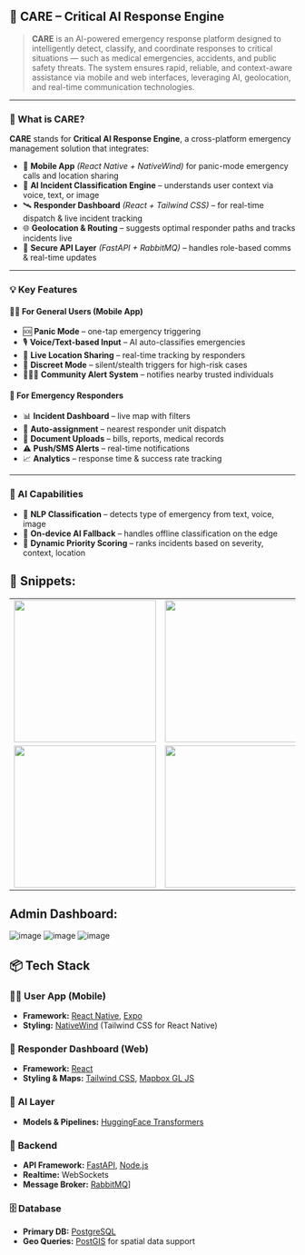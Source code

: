 ## 🚨 **CARE – Critical AI Response Engine**

> **CARE** is an AI-powered emergency response platform designed to intelligently detect, classify, and coordinate responses to critical situations — such as medical emergencies, accidents, and public safety threats. The system ensures rapid, reliable, and context-aware assistance via mobile and web interfaces, leveraging AI, geolocation, and real-time communication technologies.

---

### 🧠 What is CARE?

**CARE** stands for **Critical AI Response Engine**, a cross-platform emergency management solution that integrates:

- 📱 **Mobile App** *(React Native + NativeWind)* for panic-mode emergency calls and location sharing  
- 🧭 **AI Incident Classification Engine** – understands user context via voice, text, or image  
- 🛰 **Responder Dashboard** *(React + Tailwind CSS)* – for real-time dispatch & live incident tracking  
- 🌐 **Geolocation & Routing** – suggests optimal responder paths and tracks incidents live  
- 🔗 **Secure API Layer** *(FastAPI + RabbitMQ)* – handles role-based comms & real-time updates  

---

### 💡 Key Features

#### 🧍‍♀️ For General Users (Mobile App)
- 🆘 **Panic Mode** – one-tap emergency triggering  
- 🎙️ **Voice/Text-based Input** – AI auto-classifies emergencies  
- 📍 **Live Location Sharing** – real-time tracking by responders  
- 🔕 **Discreet Mode** – silent/stealth triggers for high-risk cases  
- 🧑‍🤝‍🧑 **Community Alert System** – notifies nearby trusted individuals  

#### 🚓 For Emergency Responders
- 📊 **Incident Dashboard** – live map with filters  
- 📡 **Auto-assignment** – nearest responder unit dispatch  
- 📂 **Document Uploads** – bills, reports, medical records  
- ⚠️ **Push/SMS Alerts** – real-time notifications  
- 📈 **Analytics** – response time & success rate tracking  

---

### 🔧 AI Capabilities
- 🤖 **NLP Classification** – detects type of emergency from text, voice, image  
- 🧠 **On-device AI Fallback** – handles offline classification on the edge  
- 🎯 **Dynamic Priority Scoring** – ranks incidents based on severity, context, location  


## 📸 **Snippets:**

<table>
  <tr>
    <td><img src="https://github.com/user-attachments/assets/1a2bea2e-64a0-4312-bbae-33fc8281e225" width="250"/></td>
     <td><img src="https://github.com/user-attachments/assets/975e654f-7f5b-4b0f-80cb-470b11aabbb3" width="250"/></td>
    <td><img src="https://github.com/user-attachments/assets/8a23f77d-97ba-41be-88ae-6192c610a679" width="250"/></td>
  </tr>
  <tr>
       <td><img src="https://github.com/user-attachments/assets/7dc0fd16-a7c3-4571-b9d9-f9ad15db41c4" width="250"/></td>
    <td><img src="https://github.com/user-attachments/assets/06c1bef4-f2fc-4b87-a3cd-7a86a9ebf5eb" width="250"/></td>
    <td><img src="https://github.com/user-attachments/assets/f9e1a229-a1c4-492f-9b57-48e5967a1d35" width="250"/></td>
  </tr>
</table>

## **Admin Dashboard:**
![image](https://github.com/user-attachments/assets/53206a51-9fc0-4985-adac-9ffaf7843729)
![image](https://github.com/user-attachments/assets/d1294f3c-a469-4c5f-ae23-6a96f2a0ab56)
![image](https://github.com/user-attachments/assets/0c34871c-4e0b-431b-bd45-1497c5c9153e)


## 📦 **Tech Stack**

### 🧑‍💼 **User App (Mobile)**
- **Framework:** [React Native](https://reactnative.dev/), [Expo](https://expo.dev/)
- **Styling:** [NativeWind](https://www.nativewind.dev/) (Tailwind CSS for React Native)

### 🚨 **Responder Dashboard (Web)**
- **Framework:** [React](https://reactjs.org/)
- **Styling & Maps:** [Tailwind CSS](https://tailwindcss.com/), [Mapbox GL JS](https://docs.mapbox.com/mapbox-gl-js/)

### 🧠 **AI Layer**
- **Models & Pipelines:** [HuggingFace Transformers](https://huggingface.co/transformers/)

### 🔧 **Backend**
- **API Framework:** [FastAPI](https://fastapi.tiangolo.com/), [Node.js](https://nodejs.org/docs)
- **Realtime:** WebSockets
- **Message Broker:** [RabbitMQ](https://www.rabbitmq.com/)]

### 🗄️ **Database**
- **Primary DB:** [PostgreSQL](https://www.postgresql.org/)
- **Geo Queries:** [PostGIS](https://postgis.net/) for spatial data support

